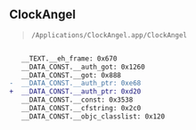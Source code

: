 ## ClockAngel

> `/Applications/ClockAngel.app/ClockAngel`

```diff

   __TEXT.__eh_frame: 0x670
   __DATA_CONST.__auth_got: 0x1260
   __DATA_CONST.__got: 0x888
-  __DATA_CONST.__auth_ptr: 0xe68
+  __DATA_CONST.__auth_ptr: 0xd20
   __DATA_CONST.__const: 0x3538
   __DATA_CONST.__cfstring: 0x2c0
   __DATA_CONST.__objc_classlist: 0x120

```
